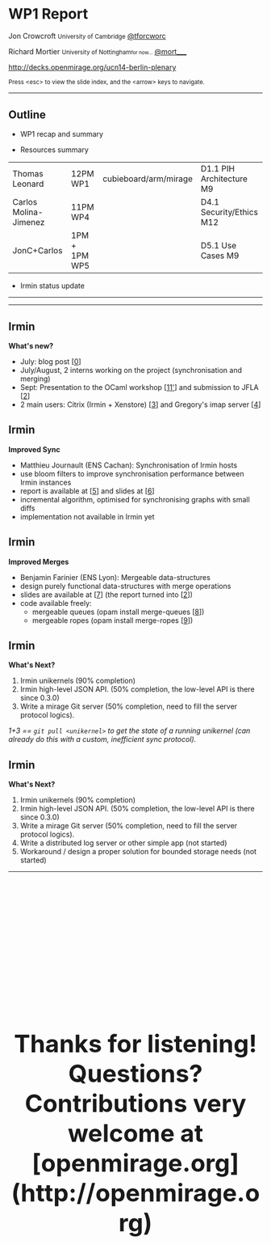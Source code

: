 <!-- .slide: class="title" -->

<p style="padding: 5ex 0"> </p>

# WP1 Report

Jon Crowcroft <small>University of Cambridge</small>
[@tforcworc](https://twitter.com/tforcworc)

Richard Mortier <small>University of Nottingham<small>for now...</small></small>
[@mort\_\_\_](https://twitter.com/mort___)

<http://decks.openmirage.org/ucn14-berlin-plenary>

<small>
  Press &lt;esc&gt; to view the slide index, and the &lt;arrow&gt; keys to
  navigate.
</small>


----

## Outline

+ WP1 recap and summary

+ Resources summary
<i>
<div style="font-size: smaller">
<table>
<tr>
<td>Thomas Leonard</td><td>12PM WP1</td><td>cubieboard/arm/mirage</td><td>D1.1 PIH Architecture M9</td>
</tr><tr>
<td>Carlos Molina-Jimenez</td><td>11PM WP4</td><td></td><td>D4.1 Security/Ethics M12</td>
</tr><tr>
<td>JonC+Carlos</td><td>1PM + 1PM WP5</td><td></td><td>D5.1 Use Cases M9</td>
</tr></table>
</div>
</i>

+ Irmin status update


----

<p class="stretch center">
  <object data="ucn-wp1.txt"
    type="text/plain"
    width="980px" height="620px">
  </object>
</p>


<p class="stretch center">
  <object data="ucn-wp1.1.pdf#zoom=50%"
    type="application/pdf"
    width="980px" height="620px">
  </object>
</p>


----

## Irmin

**What's new?**

- July: blog post [[0][]]
- July/August, 2 interns working on the project (synchronisation and merging)
- Sept: Presentation to the OCaml workshop [[1][][1'][]] and submission to
  JFLA [[2][]]
- 2 main users: Citrix (Irmin + Xenstore) [[3][]] and Gregory's imap server
  [[4][]]

[0]: http://openmirage.org/blog/introducing-irmin
[1]: https://ocaml.org/meetings/ocaml/2014/ocaml2014_11.pdf
[1']: https://ocaml.org/meetings/ocaml/2014/irmin-slides.pdf
[2]: http://gazagnaire.org/pub/JFLA14-draft.pdf
[3]: http://openmirage.org/blog/introducing-irmin-in-xenstore
[4]: https://github.com/gregtatcam/imaplet-lwt


## Irmin

**Improved Sync**

- Matthieu Journault (ENS Cachan): Synchronisation of Irmin hosts
- use bloom filters to improve synchronisation performance between Irmin
  instances
- report is available at [[5][]] and slides at [[6][]]
- incremental algorithm, optimised for synchronising graphs with small diffs
- implementation not available in Irmin yet

[5]: http://gazagnaire.org/pub/2014.08.irmin-sync.pdf
[6]: http://gazagnaire.org/pub/2014.08.irmin-sync-slides.pdf


## Irmin

**Improved Merges**

- Benjamin Farinier (ENS Lyon): Mergeable data-structures
- design purely functional data-structures with merge operations
- slides are available at [[7][]] (the report turned into [[2][]])
- code available freely:
  - mergeable queues (opam install merge-queues [[8][]])
  - mergeable ropes (opam install merge-ropes [[9][]])

[2]: http://gazagnaire.org/pub/JFLA14-draft.pdf
[7]: http://gazagnaire.org/pub/2014.08.irmin-merge-slides.pdf
[8]: https://github.com/mirage/merge-queues
[9]: https://github.com/mirage/merge-ropes


## Irmin

**What's Next?**

1. Irmin unikernels (90% completion)
2. Irmin high-level JSON API. (50% completion, the low-level API is there since
   0.3.0)
3. Write a mirage Git server (50% completion, need to fill the server protocol
   logics).

_1+3 == `git pull <unikernel>` to get the state of a running unikernel
(can already do this with a custom, inefficient sync protocol)._


## Irmin

**What's Next?**

1. Irmin unikernels (90% completion)
2. Irmin high-level JSON API. (50% completion, the low-level API is there since
   0.3.0)
3. Write a mirage Git server (50% completion, need to fill the server protocol
   logics).
4. Write a distributed log server or other simple app (not started)
5. Workaround / design a proper solution for bounded storage needs (not started)


----

<p style="font-size: 48px; font-weight: bold;
          display: float; padding: 10ex 0; text-align: center">
  Thanks for listening! Questions?
  <br />
  Contributions very welcome at [openmirage.org](http://openmirage.org)
</p>
